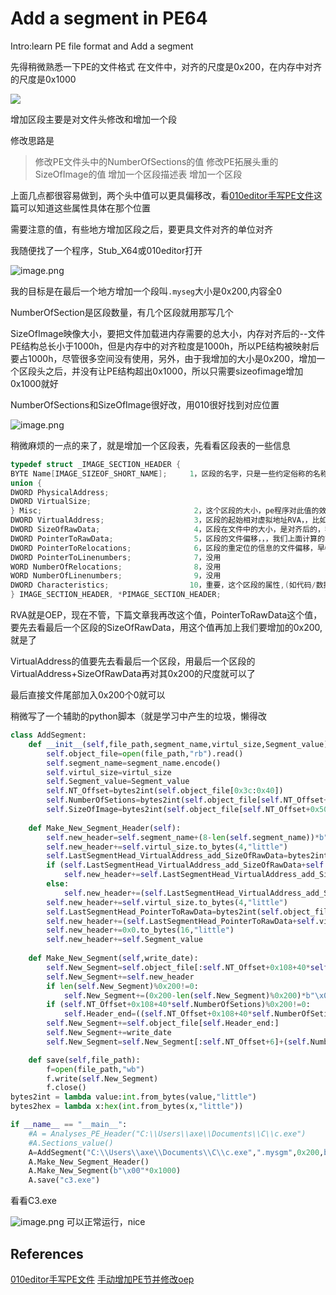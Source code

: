 # Add a segment in PE64

Intro:learn PE file format and Add a segment


<!-- more -->


先得稍微熟悉一下PE的文件格式
在文件中，对齐的尺度是0x200，在内存中对齐的尺度是0x1000


![](https://cdn.nlark.com/yuque/0/2020/png/2212593/1598319953140-79cef957-5f3c-4c10-a79b-ea76b0e713cc.png#align=left&display=inline&height=378&margin=%5Bobject%20Object%5D&originHeight=378&originWidth=524&size=0&status=done&style=none&width=524)


增加区段主要是对文件头修改和增加一个段


修改思路是


> 修改PE文件头中的NumberOfSections的值
> 修改PE拓展头重的SizeOfImage的值
> 增加一个区段描述表
> 增加一个区段



上面几点都很容易做到，两个头中值可以更具偏移改，看[010editor手写PE文件](https://www.cnblogs.com/by-clark/p/9129135.html)这篇可以知道这些属性具体在那个位置


需要注意的值，有些地方增加区段之后，要更具文件对齐的单位对齐


我随便找了一个程序，Stub_X64或010editor打开


![image.png](https://cdn.nlark.com/yuque/0/2020/png/2212593/1598320736569-4323ffae-a18f-499d-b709-e90b81019101.png#align=left&display=inline&height=504&margin=%5Bobject%20Object%5D&name=image.png&originHeight=1008&originWidth=1204&size=124003&status=done&style=none&width=602)


我的目标是在最后一个地方增加一个段叫`.myseg`大小是0x200,内容全0


NumberOfSection是区段数量，有几个区段就用那写几个


SizeOfImage映像大小，要把文件加载进内存需要的总大小，内存对齐后的--文件PE结构总长小于1000h，但是内存中的对齐粒度是1000h，所以PE结构被映射后要占1000h，尽管很多空间没有使用，另外，由于我增加的大小是0x200，增加一个区段头之后，并没有让PE结构超出0x1000，所以只需要sizeofimage增加0x1000就好


NumberOfSections和SizeOfImage很好改，用010很好找到对应位置


![image.png](https://cdn.nlark.com/yuque/0/2020/png/2212593/1598321175101-674e1c4e-e530-4995-a9a8-5f88c654209f.png#align=left&display=inline&height=935&margin=%5Bobject%20Object%5D&name=image.png&originHeight=1871&originWidth=1547&size=384350&status=done&style=none&width=773.5)


稍微麻烦的一点的来了，就是增加一个区段表，先看看区段表的一些信息


```cpp
typedef struct _IMAGE_SECTION_HEADER { 
BYTE Name[IMAGE_SIZEOF_SHORT_NAME];     1，区段的名字，只是一些约定俗称的名称
union { 
DWORD PhysicalAddress;                
DWORD VirtualSize; 
} Misc;                                  2，这个区段的大小，pe程序对此值的效验并没有那么严谨，但是最好与SizeOfRawData的值一致
DWORD VirtualAddress;                    3，区段的起始相对虚拟地址RVA，，比如我们.text是第一个区段，之前的所有文件大小对齐后占用的空间为1000h,那么这个值便是1000h，第二个区段的这个值是2000h
DWORD SizeOfRawData;                     4，区段在文件中的大小，是对齐后的，我们的代码较少，则这个值便是200h
DWORD PointerToRawData;                  5，区段的文件偏移，，，我们上面计算的PE文件头的大小刚好是200h，那么这个值便是200h，，后面的每个区段的这个值是，当前区段的SizeOfRawData+前一个区段的PointerToRawData
DWORD PointerToRelocations;              6，区段的重定位的信息的文件偏移，早OBJ文件中可用
DWORD PointerToLinenumbers;              7，没用
WORD NumberOfRelocations;                8，没用
WORD NumberOfLinenumbers;                9，没用
DWORD Characteristics;                  10，重要，这个区段的属性,(如代码/数据/可读/可写)的标志
} IMAGE_SECTION_HEADER, *PIMAGE_SECTION_HEADER;
```
RVA就是OEP，现在不管，下篇文章我再改这个值，PointerToRawData这个值，要先去看最后一个区段的SizeOfRawData，用这个值再加上我们要增加的0x200,就是了


VirtualAddress的值要先去看最后一个区段，用最后一个区段的VirtualAddress+SizeOfRawData再对其0x200的尺度就可以了


最后直接文件尾部加入0x200个0就可以


稍微写了一个辅助的python脚本（就是学习中产生的垃圾，懒得改


```python
class AddSegment:
    def __init__(self,file_path,segment_name,virtul_size,Segment_value):
        self.object_file=open(file_path,"rb").read()
        self.segment_name=segment_name.encode()
        self.virtul_size=virtul_size
        self.Segment_value=Segment_value
        self.NT_Offset=bytes2int(self.object_file[0x3c:0x40])
        self.NumberOfSetions=bytes2int(self.object_file[self.NT_Offset+6:self.NT_Offset+8])
        self.SizeOfImage=bytes2int(self.object_file[self.NT_Offset+0x50:self.NT_Offset+0x54])
    
    def Make_New_Segment_Header(self):
        self.new_header=self.segment_name+(8-len(self.segment_name))*b"\x00"
        self.new_header+=self.virtul_size.to_bytes(4,"little")
        self.LastSegmentHead_VirtualAddress_add_SizeOfRawData=bytes2int(self.object_file[self.NT_Offset+0x108+40*(self.NumberOfSetions-1)+12:self.NT_Offset+0x108+40*(self.NumberOfSetions-1)+16])+bytes2int(self.object_file[self.NT_Offset+0x108+40*(self.NumberOfSetions-1)+16:self.NT_Offset+0x108+40*(self.NumberOfSetions-1)+20])
        if (self.LastSegmentHead_VirtualAddress_add_SizeOfRawData+self.virtul_size)%0x1000==0:
            self.new_header+=self.LastSegmentHead_VirtualAddress_add_SizeOfRawData.to_bytes(4,"little")
        else:
            self.new_header+=(self.LastSegmentHead_VirtualAddress_add_SizeOfRawData+0x1000-self.LastSegmentHead_VirtualAddress_add_SizeOfRawData%0x1000).to_bytes(4,"little")
        self.new_header+=self.virtul_size.to_bytes(4,"little")
        self.LastSegmentHead_PointerToRawData=bytes2int(self.object_file[self.NT_Offset+0x108+40*(self.NumberOfSetions-1)+20:self.NT_Offset+0x108+40*(self.NumberOfSetions-1)+24])
        self.new_header+=(self.LastSegmentHead_PointerToRawData+self.virtul_size).to_bytes(4,"little")
        self.new_header+=0x0.to_bytes(16,"little")
        self.new_header+=self.Segment_value
    
    def Make_New_Segment(self,write_date):
        self.New_Segment=self.object_file[:self.NT_Offset+0x108+40*self.NumberOfSetions]
        self.New_Segment+=self.new_header
        if len(self.New_Segment)%0x200!=0:
            self.New_Segment+=(0x200-len(self.New_Segment)%0x200)*b"\x00"
        if (self.NT_Offset+0x108+40*self.NumberOfSetions)%0x200!=0:
            self.Header_end=((self.NT_Offset+0x108+40*self.NumberOfSetions)//0x200+1)*0x200
        self.New_Segment+=self.object_file[self.Header_end:]
        self.New_Segment+=write_date
        self.New_Segment=self.New_Segment[:self.NT_Offset+6]+(self.NumberOfSetions+1).to_bytes(2,"little")+self.New_Segment[self.NT_Offset+8:self.NT_Offset+0x50]+(self.SizeOfImage+0x1000).to_bytes(4,"little")+self.New_Segment[self.NT_Offset+0x54:]

    def save(self,file_path):
        f=open(file_path,"wb")
        f.write(self.New_Segment)
        f.close()
bytes2int = lambda value:int.from_bytes(value,"little") 
bytes2hex = lambda x:hex(int.from_bytes(x,"little"))

if __name__ == "__main__":
    #A = Analyses_PE_Header("C:\\Users\\axe\\Documents\\C\\c.exe")
    #A.Sections_value()
    A=AddSegment("C:\\Users\\axe\\Documents\\C\\c.exe",".mysgm",0x200,b"\x20\x00\x00\x60")
    A.Make_New_Segment_Header()
    A.Make_New_Segment(b"\x00"*0x1000)
    A.save("c3.exe")
```
看看C3.exe


![image.png](https://cdn.nlark.com/yuque/0/2020/png/2212593/1598322275094-4528279b-3409-4e05-9aaf-2b15eed2b6d8.png#align=left&display=inline&height=339&margin=%5Bobject%20Object%5D&name=image.png&originHeight=678&originWidth=1086&size=43820&status=done&style=none&width=543)
可以正常运行，nice
## References
[010editor手写PE文件](https://www.cnblogs.com/by-clark/p/9129135.html)
[手动增加PE节并修改oep](https://www.cnblogs.com/adylee/p/8780188.html)
